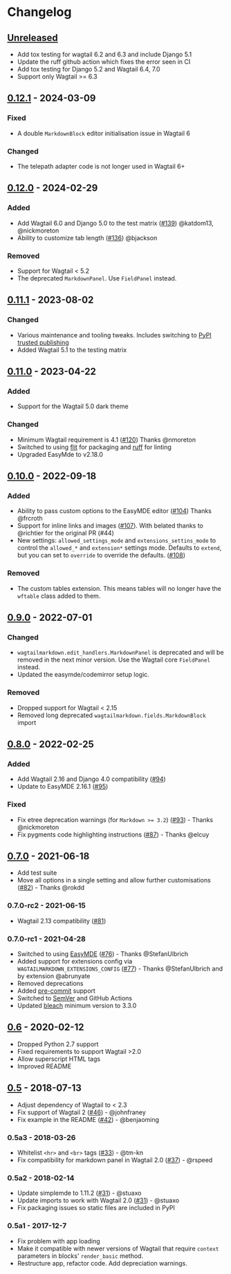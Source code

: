 # Changelog

## [Unreleased]

- Add tox testing for wagtail 6.2 and 6.3 and include Django 5.1
- Update the ruff github action which fixes the error seen in CI
- Add tox testing for Django 5.2 and Wagtail 6.4, 7.0
- Support only Wagtail >= 6.3

## [0.12.1] - 2024-03-09

### Fixed

- A double `MarkdownBlock` editor initialisation issue in Wagtail 6

### Changed

- The telepath adapter code is not longer used in Wagtail 6+

## [0.12.0] - 2024-02-29

### Added

- Add Wagtail 6.0 and Django 5.0 to the test matrix ([#139](https://github.com/torchbox/wagtail-markdown/pull/139)) @katdom13, @nickmoreton
- Ability to customize tab length ([#136](https://github.com/torchbox/wagtail-markdown/pull/)) @bjackson

### Removed

- Support for Wagtail < 5.2
- The deprecated `MarkdownPanel`. Use `FieldPanel` instead.

## [0.11.1] - 2023-08-02

### Changed

- Various maintenance and tooling tweaks. Includes switching to [PyPI trusted publishing](https://docs.pypi.org/trusted-publishers/using-a-publisher/)
- Added Wagtail 5.1 to the testing matrix

## [0.11.0] - 2023-04-22

### Added

- Support for the Wagtail 5.0 dark theme

### Changed

- Minimum Wagtail requirement is 4.1 ([#120](https://github.com/torchbox/wagtail-markdown/pull/120)) Thanks @nmoreton
- Switched to using [flit](https://flit.pypa.io/en/latest/) for packaging and [ruff](https://beta.ruff.rs/docs/) for linting
- Upgraded EasyMde to v2.18.0

## [0.10.0] - 2022-09-18

### Added

- Ability to pass custom options to the EasyMDE editor ([#104](https://github.com/torchbox/wagtail-markdown/pull/104)) Thanks @frcroth
- Support for inline links and images ([#107](https://github.com/torchbox/wagtail-markdown/pull/107)). With belated thanks to @richtier for the original PR (#44)
- New settings: `allowed_settings_mode` and `extensions_settins_mode` to control the `allowed_*` and `extension*` settings mode.
  Defaults to `extend`, but you can set to `override` to override the defaults. ([#108](https://github.com/torchbox/wagtail-markdown/pull/108))

### Removed

- The custom tables extension. This means tables will no longer have the `wftable` class added to them.

## [0.9.0] - 2022-07-01

### Changed

- `wagtailmarkdown.edit_handlers.MarkdownPanel` is deprecated and will be removed in the next minor version.
  Use the Wagtail core `FieldPanel` instead.
- Updated the easymde/codemirror setup logic.

### Removed

- Dropped support for Wagtail < 2.15
- Removed long deprecated `wagtailmarkdown.fields.MarkdownBlock` import

## [0.8.0] - 2022-02-25

### Added
- Add Wagtail 2.16 and Django 4.0 compatibility ([#94](https://github.com/torchbox/wagtail-markdown/pull/94))
- Update to EasyMDE 2.16.1 ([#95](https://github.com/torchbox/wagtail-markdown/pull/95))

### Fixed
- Fix etree deprecation warnings (for `Markdown >= 3.2`) ([#93](https://github.com/torchbox/wagtail-markdown/pull/93)) - Thanks @nickmoreton
- Fix pygments code highlighting instructions ([#87](https://github.com/torchbox/wagtail-markdown/pull/87)) - Thanks @elcuy

## [0.7.0] - 2021-06-18

- Add test suite
- Move all options in a single setting and allow further customisations ([#82](https://github.com/torchbox/wagtail-markdown/pull/82)) - Thanks @rokdd

### 0.7.0-rc2 - 2021-06-15

- Wagtail 2.13 compatibility ([#81](https://github.com/torchbox/wagtail-markdown/pull/81))

### 0.7.0-rc1 - 2021-04-28

- Switched to using [EasyMDE](https://github.com/Ionaru/easy-markdown-editor) ([#76](https://github.com/torchbox/wagtail-markdown/pull/76)) - Thanks @StefanUlbrich
- Added support for extensions config via `WAGTAILMARKDOWN_EXTENSIONS_CONFIG` ([#77](https://github.com/torchbox/wagtail-markdown/pull/77)) - Thanks @StefanUlbrich and by extension @abrunyate
- Removed deprecations
- Added [pre-commit](https://pre-commit.com/) support
- Switched to [SemVer](https://semver.org/) and GitHub Actions
- Updated [bleach](https://github.com/mozilla/bleach) minimum version to 3.3.0

## [0.6] - 2020-02-12

- Dropped Python 2.7 support
- Fixed requirements to support Wagtail >2.0
- Allow superscript HTML tags
- Improved README

## [0.5] - 2018-07-13

- Adjust dependency of Wagtail to < 2.3
- Fix support of Wagtail 2 ([#46](https://github.com/torchbox/wagtail-markdown/pull/46)) - @johnfraney
- Fix example in the README ([#42](https://github.com/torchbox/wagtail-markdown/pull/42)) - @benjaoming

### 0.5a3 - 2018-03-26

- Whitelist `<hr>` and `<br>` tags ([#33](https://github.com/torchbox/wagtail-markdown/pull/33)) - @tm-kn
- Fix compatibility for markdown panel in Wagtail 2.0 ([#37](https://github.com/torchbox/wagtail-markdown/pull/37)) - @rspeed

### 0.5a2 - 2018-02-14

- Update simplemde to 1.11.2 ([#31](https://github.com/torchbox/wagtail-markdown/pull/31)) - @stuaxo
- Update imports to work with Wagtail 2.0 ([#31](https://github.com/torchbox/wagtail-markdown/pull/31)) - @stuaxo
- Fix packaging issues so static files are included in PyPI

### 0.5a1 - 2017-12-7

- Fix problem with app loading
- Make it compatible with newer versions of Wagtail that require `context` parameters in blocks' `render_basic` method.
- Restructure app, refactor code. Add depreciation warnings.


[unreleased]: https://github.com/torchbox/wagtail-markdown/compare/v0.12.1...HEAD
[0.12.1]: https://github.com/torchbox/wagtail-markdown/compare/v0.12.0...v0.12.1
[0.12.0]: https://github.com/torchbox/wagtail-markdown/compare/v0.11.0...v0.12.0
[0.11.1]: https://github.com/torchbox/wagtail-markdown/compare/v0.11.0...v0.11.1
[0.11.0]: https://github.com/torchbox/wagtail-markdown/compare/v0.10.0...v0.11.0
[0.10.0]: https://github.com/torchbox/wagtail-markdown/compare/v0.9.0...v0.10.0
[0.9.0]: https://github.com/torchbox/wagtail-markdown/compare/0.8.0...v0.9.0
[0.8.0]: https://github.com/torchbox/wagtail-markdown/compare/0.7.0...0.8.0
[0.7.0]: https://github.com/torchbox/wagtail-markdown/compare/0.6...0.7.0
[0.6]: https://github.com/torchbox/wagtail-markdown/compare/0.5...0.6
[0.5]: https://github.com/torchbox/wagtail-markdown/compare/038a0e5...0.5
